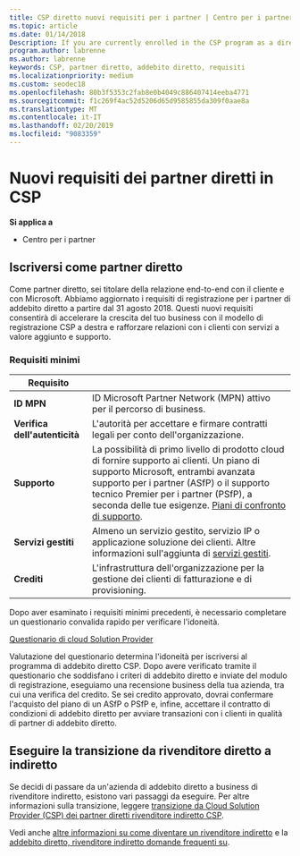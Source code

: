 ```yaml
---
title: CSP diretto nuovi requisiti per i partner | Centro per i partner
ms.topic: article
ms.date: 01/14/2018
Description: If you are currently enrolled in the CSP program as a direct partner, you should prepare to meet these updated support and services requirements.
program.author: labrenne
ms.author: labrenne
keywords: CSP, partner diretto, addebito diretto, requisiti
ms.localizationpriority: medium
ms.custom: seodec18
ms.openlocfilehash: 80b3f5353c2fab8e0b4049c886407414eeba4771
ms.sourcegitcommit: f1c269f4ac52d5206d65d9585855da309f0aae8a
ms.translationtype: MT
ms.contentlocale: it-IT
ms.lasthandoff: 02/20/2019
ms.locfileid: "9083359"
---
```

# <a name="csp-direct-partner-new-requirements"></a>Nuovi requisiti dei partner diretti in CSP

**Si applica a**

- Centro per i partner

## <a name="enroll-as-a-direct-partner"></a>Iscriversi come partner diretto

Come partner diretto, sei titolare della relazione end-to-end con il cliente e con Microsoft. Abbiamo aggiornato i requisiti di registrazione per i partner di addebito diretto a partire dal 31 agosto 2018. Questi nuovi requisiti consentirà di accelerare la crescita del tuo business con il modello di registrazione CSP a destra e rafforzare relazioni con i clienti con servizi a valore aggiunto e supporto. 

### <a name="minimum-requirements"></a>Requisiti minimi

|**Requisito**|                             |
|--------------------------------|--------------------------------------------------------------|
|**ID MPN**   |ID Microsoft Partner Network (MPN) attivo per il percorso di business.   |
|**Verifica dell'autenticità**   |L'autorità per accettare e firmare contratti legali per conto dell'organizzazione.|
|**Supporto**  |La possibilità di primo livello di prodotto cloud di fornire supporto ai clienti. Un piano di supporto Microsoft, entrambi avanzata supporto per i partner (ASfP) o il supporto tecnico Premier per i partner (PSfP), a seconda delle tue esigenze. [Piani di confronto di supporto](https://partner.microsoft.com/en-US/support/partnersupport). |
|**Servizi gestiti**   |Almeno un servizio gestito, servizio IP o applicazione soluzione dei clienti. Altre informazioni sull'aggiunta di [servizi gestiti](https://partner.microsoft.com/en-US/business-opportunities/managed-services-provider).|
|**Crediti** |L'infrastruttura dell'organizzazione per la gestione dei clienti di fatturazione e di provisioning. 

Dopo aver esaminato i requisiti minimi precedenti, è necessario completare un questionario convalida rapido per verificare l'idoneità. 

[Questionario di cloud Solution Provider](https://partner.microsoft.com/cloud-solution-provider/assessment)

Valutazione del questionario determina l'idoneità per iscriversi al programma di addebito diretto CSP. Dopo avere verificato tramite il questionario che soddisfano i criteri di addebito diretto e inviate del modulo di registrazione, eseguiamo una recensione business della tua azienda, tra cui una verifica del credito. Se sei credito approvato, dovrai confermare l'acquisto del piano di un ASfP o PSfP e, infine, accettare il contratto di condizioni di addebito diretto per avviare transazioni con i clienti in qualità di partner di addebito diretto.

## <a name="transition-from-direct-to-indirect-reseller"></a>Eseguire la transizione da rivenditore diretto a indiretto

Se decidi di passare da un'azienda di addebito diretto a business di rivenditore indiretto, esistono vari passaggi da eseguire. Per altre informazioni sulla transizione, leggere [transizione da Cloud Solution Provider (CSP) dei partner diretti rivenditore indiretto CSP](transition-direct-to-indirect.md). 

Vedi anche [altre informazioni su come diventare un rivenditore indiretto](https://assetsprod.microsoft.com/csp-directbill-to-indirect-transition.pdf) e la [addebito diretto, rivenditore indiretto domande frequenti su](http://assetsprod.microsoft.com/mpn/direct-bill-partner-faq.pdf).